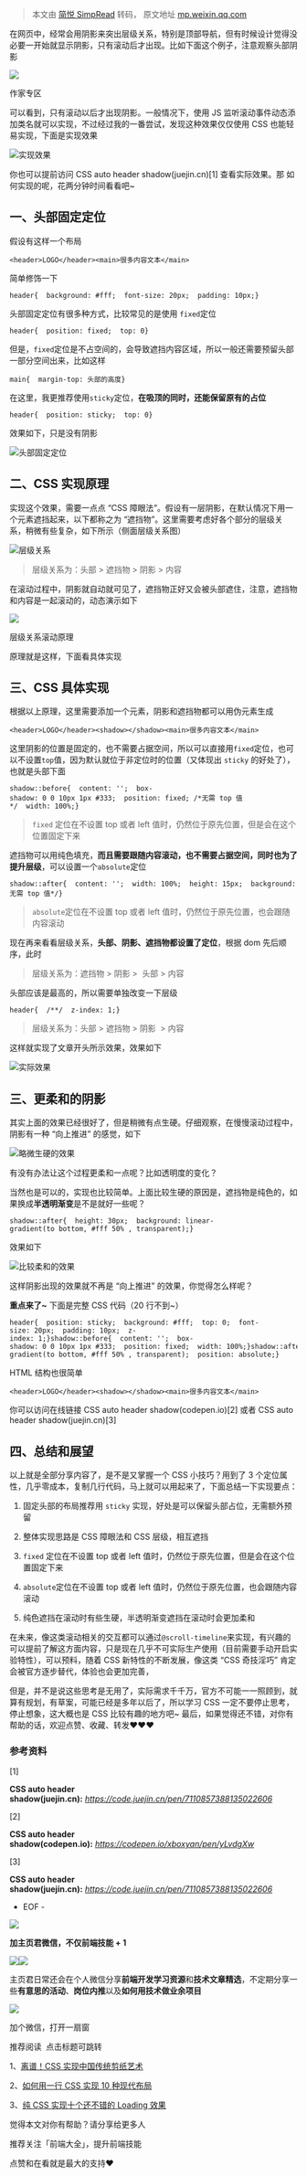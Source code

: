 > 本文由 [简悦 SimpRead](http://ksria.com/simpread/) 转码， 原文地址 [mp.weixin.qq.com](https://mp.weixin.qq.com/s/kk5oXTAe72hbe72hnc0Jrg)

在网页中，经常会用阴影来突出层级关系，特别是顶部导航，但有时候设计觉得没必要一开始就显示阴影，只有滚动后才出现。比如下面这个例子，注意观察头部阴影

![](https://mmbiz.qpic.cn/mmbiz_gif/xvBbEKrVNtLoLfF1yl6ewqguXEmsj780Nxiacv98O7covgOELiaImEW95QaXM7UQaxZKXEj3LdLoLrXb8uJWD0wA/640?wx_fmt=gif)

作家专区

可以看到，只有滚动以后才出现阴影。一般情况下，使用 JS 监听滚动事件动态添加类名就可以实现，不过经过我的一番尝试，发现这种效果仅仅使用 CSS 也能轻易实现，下面是实现效果

![](https://mmbiz.qpic.cn/mmbiz_gif/xvBbEKrVNtLoLfF1yl6ewqguXEmsj780ElvFhzZzgicASlzjbJ5m45jBVX1ZfQI4tt23ufsLII4MNB90oy6C3TA/640?wx_fmt=gif)实现效果

你也可以提前访问 CSS auto header shadow(juejin.cn)[1] 查看实际效果。那 如何实现的呢，花两分钟时间看看吧~

一、头部固定定位
--------

假设有这样一个布局

```
<header>LOGO</header><main>很多内容文本</main>
```

简单修饰一下

```
header{  background: #fff;  font-size: 20px;  padding: 10px;}
```

头部固定定位有很多种方式，比较常见的是使用 `fixed`定位

```
header{  position: fixed;  top: 0}
```

但是，`fixed`定位是不占空间的，会导致遮挡内容区域，所以一般还需要预留头部一部分空间出来，比如这样

```
main{  margin-top: 头部的高度}
```

在这里，我更推荐使用`sticky`定位，**在吸顶的同时，还能保留原有的占位**

```
header{  position: sticky;  top: 0}
```

效果如下，只是没有阴影

![](https://mmbiz.qpic.cn/mmbiz_gif/xvBbEKrVNtLoLfF1yl6ewqguXEmsj7805icUIialHevib67Tu9J30dEBmCvnNPmwVNL8HoopMnF1cxn2su9AsDqibw/640?wx_fmt=gif)头部固定定位

二、CSS 实现原理
----------

实现这个效果，需要一点点 “CSS 障眼法”。假设有一层阴影，在默认情况下用一个元素遮挡起来，以下都称之为 “遮挡物”。这里需要考虑好各个部分的层级关系，稍微有些复杂，如下所示（侧面层级关系图）

![](https://mmbiz.qpic.cn/mmbiz_jpg/xvBbEKrVNtLoLfF1yl6ewqguXEmsj780hXb7KNtsEdcHh7o3r7LzyfmLbVghknWNQDOfpHstqRfJict7FenibUibA/640?wx_fmt=jpeg)层级关系

> 层级关系为：头部 > 遮挡物 > 阴影 > 内容

在滚动过程中，阴影就自动就可见了，遮挡物正好又会被头部遮住，注意，遮挡物和内容是一起滚动的，动态演示如下

![](https://mmbiz.qpic.cn/mmbiz_gif/xvBbEKrVNtLoLfF1yl6ewqguXEmsj780R3O29NxqkKDrriaVAcPofboVBXTQPoYrtNiaib3HMWBrJ4tM47xgZgerw/640?wx_fmt=gif)

层级关系滚动原理

原理就是这样，下面看具体实现

三、CSS 具体实现
----------

根据以上原理，这里需要添加一个元素，阴影和遮挡物都可以用伪元素生成

```
<header>LOGO</header><shadow></shadow><main>很多内容文本</main>
```

这里阴影的位置是固定的，也不需要占据空间，所以可以直接用`fixed`定位，也可以不设置`top`值，因为默认就位于非定位时的位置（又体现出 `sticky` 的好处了），也就是头部下面

```
shadow::before{  content: '';  box-shadow: 0 0 10px 1px #333;  position: fixed; /*无需 top 值*/  width: 100%;}
```

> `fixed` 定位在不设置 top 或者 left 值时，仍然位于原先位置，但是会在这个位置固定下来

遮挡物可以用纯色填充，**而且需要跟随内容滚动，也不需要占据空间，同时也为了提升层级**，可以设置一个`absolute`定位

```
shadow::after{  content: '';  width: 100%;  height: 15px;  background: #fff;  position: absolute; /*无需 top 值*/}
```

> `absolute`定位在不设置 top 或者 left 值时，仍然位于原先位置，也会跟随内容滚动

现在再来看看层级关系，**头部、阴影、遮挡物都设置了定位**，根据 dom 先后顺序，此时

> 层级关系为：遮挡物 > 阴影 >  头部 > 内容

头部应该是最高的，所以需要单独改变一下层级

```
header{  /**/  z-index: 1;}
```

> 层级关系为：头部 > 遮挡物 > 阴影  > 内容

这样就实现了文章开头所示效果，效果如下

![](https://mmbiz.qpic.cn/mmbiz_gif/xvBbEKrVNtLoLfF1yl6ewqguXEmsj780ElvFhzZzgicASlzjbJ5m45jBVX1ZfQI4tt23ufsLII4MNB90oy6C3TA/640?wx_fmt=gif)实际效果

三、更柔和的阴影
--------

其实上面的效果已经很好了，但是稍微有点生硬。仔细观察，在慢慢滚动过程中，阴影有一种 “向上推进” 的感觉，如下

![](https://mmbiz.qpic.cn/mmbiz_gif/xvBbEKrVNtLoLfF1yl6ewqguXEmsj780r1tYYfrSHPkQUKw9QWFdyUjDB3bnU3PKpBJmarJcYiaVH6ic41Y5KBzg/640?wx_fmt=gif)略微生硬的效果

有没有办法让这个过程更柔和一点呢？比如透明度的变化？

当然也是可以的，实现也比较简单。上面比较生硬的原因是，遮挡物是纯色的，如果换成**半透明渐变**是不是就好一些呢？

```
shadow::after{  height: 30px;  background: linear-gradient(to bottom, #fff 50% , transparent);}
```

效果如下

![](https://mmbiz.qpic.cn/mmbiz_gif/xvBbEKrVNtLoLfF1yl6ewqguXEmsj780uxgczHsY4nUKXnTkDLhEW1FEoYNUy5DjyYD96UkBBRVGy7k3BDaK9A/640?wx_fmt=gif)比较柔和的效果

这样阴影出现的效果就不再是 “向上推进” 的效果，你觉得怎么样呢？

**重点来了~** 下面是完整 CSS 代码（20 行不到~）

```
header{  position: sticky;  background: #fff;  top: 0;  font-size: 20px;  padding: 10px;  z-index: 1;}shadow::before{  content: '';  box-shadow: 0 0 10px 1px #333;  position: fixed;  width: 100%;}shadow::after{  content: '';  width: 100%;  height: 30px;  background: linear-gradient(to bottom, #fff 50% , transparent);  position: absolute;}
```

HTML 结构也很简单

```
<header>LOGO</header><shadow></shadow><main>很多内容文本</main>
```

你可以访问在线链接 CSS auto header shadow(codepen.io)[2] 或者 CSS auto header shadow(juejin.cn)[3]

四、总结和展望
-------

以上就是全部分享内容了，是不是又掌握一个 CSS 小技巧？用到了 3 个定位属性，几乎零成本，复制几行代码，马上就可以用起来了，下面总结一下实现要点：

1.  固定头部的布局推荐用 `sticky` 实现，好处是可以保留头部占位，无需额外预留
    
2.  整体实现思路是 CSS 障眼法和 CSS 层级，相互遮挡
    
3.  `fixed` 定位在不设置 top 或者 left 值时，仍然位于原先位置，但是会在这个位置固定下来
    
4.  `absolute`定位在不设置 top 或者 left 值时，仍然位于原先位置，也会跟随内容滚动
    
5.  纯色遮挡在滚动时有些生硬，半透明渐变遮挡在滚动时会更加柔和
    

在未来，像这类滚动相关的交互都可以通过`@scroll-timeline`来实现，有兴趣的可以提前了解这方面内容，只是现在几乎不可实际生产使用（目前需要手动开启实验特性），可以预料，随着 CSS 新特性的不断发展，像这类 “CSS 奇技淫巧” 肯定会被官方逐步替代，体验也会更加完善，

但是，并不是说这些思考是无用了，实际需求千千万，官方不可能一一照顾到，就算有规划，有草案，可能已经是多年以后了，所以学习 CSS 一定不要停止思考，停止想象，这大概也是 CSS 比较有趣的地方吧~ 最后，如果觉得还不错，对你有帮助的话，欢迎点赞、收藏、转发❤❤❤

### 参考资料

[1]

**CSS auto header shadow(juejin.cn):** _https://code.juejin.cn/pen/7110857388135022606_

[2]

**CSS auto header shadow(codepen.io):** _https://codepen.io/xboxyan/pen/yLvdgXw_

[3]

**CSS auto header shadow(juejin.cn):** _https://code.juejin.cn/pen/7110857388135022606_

- EOF -

![](https://mmbiz.qpic.cn/mmbiz_svg/SQd7RF5caa2sRkiaG4Lib8FHMVW1Ne13lrN37SiaB2ibEDF4OD31Vxh71vWXuOC2VaWME2CltDJsGdA5LnsdhdJianUR3GkoXe1Nx/640?wx_fmt=svg)

**加主页君微信，不仅前端技能 + 1**

![](https://mmbiz.qpic.cn/mmbiz_svg/SQd7RF5caa2sRkiaG4Lib8FHMVW1Ne13lr4b5vuiaNBnGZKzQI3kAgC4XOZVFnBxvvrXI2GOpiaH06UjrJSc4fqoPBZDKzPVRicCN/640?wx_fmt=svg)![](https://mmbiz.qpic.cn/mmbiz_png/UzDNI6O6hCFBc2O6VZiaHtzQn9pYBAmTD9EaEHCDBLkxE8Pln85fKLpIy3sRib8FX0Lzoagbs8TYxC5aAgTubZyw/640?wx_fmt=png)

主页君日常还会在个人微信分享**前端开发学习资源**和**技术文章精选**，不定期分享一些**有意思的活动**、**岗位内推**以及**如何用技术做业余项目**

![](https://mmbiz.qpic.cn/mmbiz_png/zPh0erYjkib2sa7NhibalQwGOAtRbK4f2BucxJ3KdFXHqP6mfstVnTOe4ibUMptslaG2KCdy0hsWGTmia081OOLkCw/640?wx_fmt=png)

加个微信，打开一扇窗

推荐阅读  点击标题可跳转

1、[离谱！CSS 实现中国传统剪纸艺术](http://mp.weixin.qq.com/s?__biz=MzAxODE2MjM1MA==&mid=2651607846&idx=2&sn=cf6a84ccb7f70332f9d27c1afb5b6599&chksm=802284e7b7550df1b81b35638117461419d1ff54cca01b30b8308dcc871fcd2a59d9037a99f4&scene=21#wechat_redirect)

2、[如何用一行 CSS 实现 10 种现代布局](http://mp.weixin.qq.com/s?__biz=MzAxODE2MjM1MA==&mid=2651607614&idx=1&sn=6ed684e836828d0d61a92b934c70bb00&chksm=802285ffb7550ce91a84f7af0ca585c1da76a3e3d19c49a3705e24a766f42b867230730b242f&scene=21#wechat_redirect)

3、[纯 CSS 实现十个还不错的 Loading 效果](http://mp.weixin.qq.com/s?__biz=MzAxODE2MjM1MA==&mid=2651605972&idx=2&sn=5d00a4997252d45a1dcdc438498e8f8c&chksm=80229c15b755150370849607e01fb41e5a64fae0b752d2f8851b8720ddf2b5fb75cd5c4c5f98&scene=21#wechat_redirect)

觉得本文对你有帮助？请分享给更多人

推荐关注「前端大全」，提升前端技能

点赞和在看就是最大的支持❤️
